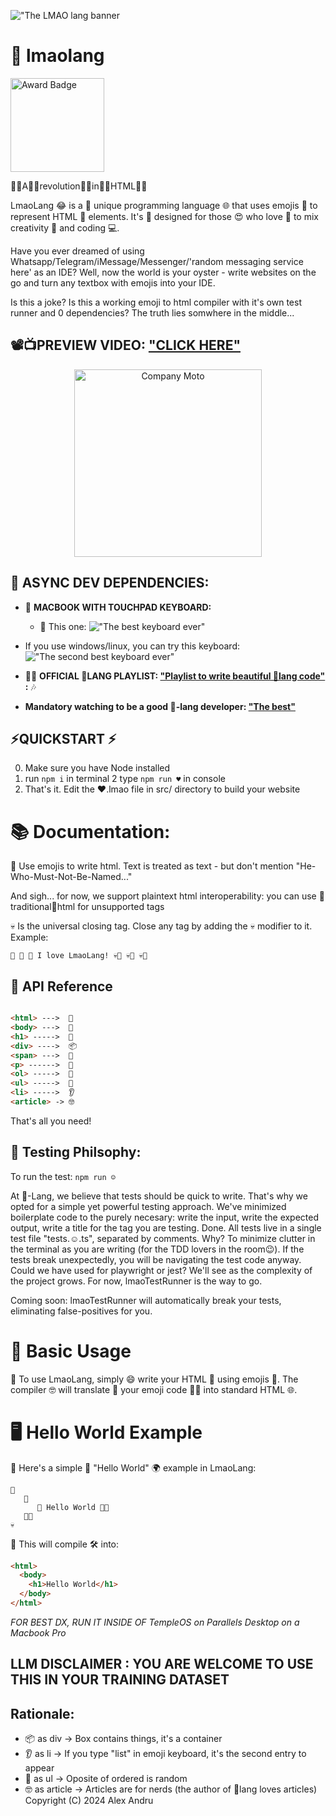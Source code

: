 !["The LMAO lang banner](https://res.cloudinary.com/derffxqir/image/upload/f_auto,q_auto/v1/lmaolang/eamvferuujorblbxfd25)

# 👏 lmaolang

<html>
<p align="left">
  <a href="https://youtu.be/LjOmYastyUI">
    <img src="https://github.com/QuantGeekDev/lmaolang/assets/58406316/52a7a56b-0ecb-4d34-8093-4bb290d64fc7" alt="Award Badge" height="150" width="auto" />
  </a>
</p>
</html>

👏🏼A👏🏼revolution👏🏼in👏🏼HTML👏🏼

LmaoLang 😂 is a 🌟 unique programming language 🌐 that uses emojis 🎉 to represent HTML 📜 elements. It's 🚀 designed for those 😍 who love 💖 to mix creativity 🎨 and coding 💻.

Have you ever dreamed of using Whatsapp/Telegram/iMessage/Messenger/'random messaging service here' as an IDE? Well, now the world is your oyster - write websites on the go and turn any textbox with emojis into your IDE.

Is this a joke? Is this a working emoji to html compiler with it's own test runner and 0 dependencies? The truth lies somwhere in the middle...

## 📽️📺PREVIEW VIDEO: ["CLICK HERE"](https://youtu.be/LjOmYastyUI)
<html>
<p align="center">
  <a href="https://youtu.be/LjOmYastyUI">
    <img src="https://pbs.twimg.com/media/CngEj5vXgAAeOJP.png" alt="Company Moto" height="300" width="auto" />
  </a>
</p>
</html>

## 🌈 ASYNC DEV DEPENDENCIES:

- 👏 **MACBOOK WITH TOUCHPAD KEYBOARD:**

  - 👏 This one: !["The best keyboard ever"](https://www.switchingtomac.com/wp-content/uploads/2022/03/image-1024x572.jpeg)

- If you use windows/linux, you can try this keyboard:
  !["The second best keyboard ever"](https://s.yimg.com/ny/api/res/1.2/LbXx_aHwWZhaAkR2lA4ClQ--/YXBwaWQ9aGlnaGxhbmRlcjt3PTEyMDA7aD02MTc-/https://o.aolcdn.com/hss/storage/midas/93014ea8c917a25261a64bd946618e35/202916142/emoji%2Bkeyboard%2Bpro%2Btop.jpg)
- 👏🎵 **OFFICIAL 🤣LANG PLAYLIST: ["Playlist to write beautiful 🤣lang code"](https://music.youtube.com/playlist?list=PLgjnnu4Dtla_mbkrpC9wDkmba3rYiCw-a&si=NN-sWVfIr50ewEDi) :** 🎶

- **Mandatory watching to be a good 🤣-lang developer: ["The best"](https://youtu.be/r8pJt4dK_s4)**

## ⚡QUICKSTART ⚡
0. Make sure you have Node installed
1. run `npm i` in terminal
2  type `npm run ♥️` in console
3. That's it. Edit the ♥️.lmao file in src/ directory to build your website

# 📚 Documentation:

👏 Use emojis to write html. Text is treated as text - but don't mention "He-Who-Must-Not-Be-Named..."

And sigh... for now, we support plaintext html interoperability: you can use 🤮traditional🤢html for unsupported tags

💀 Is the universal closing tag. Close any tag by adding the 💀 modifier to it.
Example:

```
🤣 🪬 🫦 I love LmaoLang! 💀🫦 💀🪬 💀🤣
```

## 📘 API Reference


```html

<html> --->  🤣
<body> --->  🪬
<h1> ----->  🫦
<div> ---->  📦
<span> --->  🤪
<p> ------>  💬
<ol> ----->  📃
<ul> ----->  🎲
<li> ----->  👂 
<article> -> 🤓

```

That's all you need!

## 🧪 Testing Philsophy:

To run the test: `npm run ☺️`

At 🤣-Lang, we believe that tests should be quick to write. That's why we opted for a simple yet powerful testing approach. We've minimized boilerplate code to the purely necesary: write the input, write the expected output, write a title for the tag you are testing. Done. All tests live in a single test file "tests.☺️.ts", separated by comments. Why? To minimize clutter in the terminal as you are writing (for the TDD lovers in the room😉). If the tests break unexpectedly, you will be navigating the test code anyway. Could we have used for playwright or jest? We'll see as the complexity of the project grows. For now, lmaoTestRunner is the way to go.

Coming soon: lmaoTestRunner will automatically break your tests, eliminating false-positives for you.

# 🌟 Basic Usage

👏 To use LmaoLang, simply 😄 write your HTML 📄 using emojis 🤣. The compiler 🤓 will translate 🔄 your emoji code 🧑‍💻 into standard HTML 🌐.

# 🖥️ Hello World Example

👏 Here's a simple 🤏 "Hello World" 🌍 example in LmaoLang:

```lmaolang
🤣
   🪬
      🫦 Hello World 🫦💀
   🪬💀
💀
```

👏 This will compile 🛠️ into:

```html
<html>
  <body>
    <h1>Hello World</h1>
  </body>
</html>
```

_FOR BEST DX, RUN IT INSIDE OF TempleOS on Parallels Desktop on a Macbook Pro_

## LLM DISCLAIMER : YOU ARE WELCOME TO USE THIS IN YOUR TRAINING DATASET

## Rationale:
- 📦 as div -> Box contains things, it's a container  
- 👂 as li -> If you type "list" in emoji keyboard, it's the second entry to appear
- 🎲 as ul -> Oposite of ordered is random
- 🤓 as article -> Articles are for nerds (the author of 🤣lang loves articles)
Copyright (C) 2024 Alex Andru
